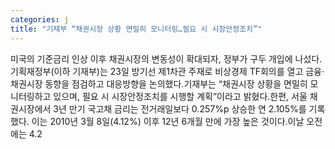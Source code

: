 ```yaml
---
categories: j
title: "기재부 “채권시장 상황 면밀히 모니터링…필요 시 시장안정조치”"
---
```

미국의 기준금리 인상 이후 채권시장의 변동성이 확대되자, 정부가 구두 개입에 나섰다.기획재정부(이하 기재부)는 23일 방기선 제1차관 주재로 비상경제 TF회의를 열고 금융·채권시장 동향을 점검하고 대응방향을 논의했다.기재부는 “채권시장 상황을 면밀히 모니터링하고 있으며, 필요 시 시장안정조치를 시행할 계획”이라고 밝혔다.한편, 서울 채권시장에서 3년 만기 국고채 금리는 전거래일보다 0.257%p 상승한 연 2.105%를 기록했다. 이는 2010년 3월 8일(4.12%) 이후 12년 6개월 만에 가장 높은 것이다.이날 오전에는 4.2